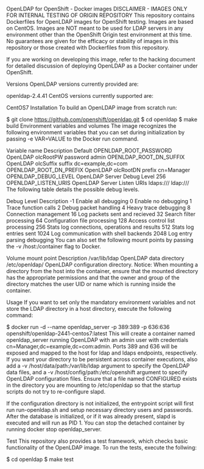 OpenLDAP for OpenShift - Docker images
DISCLAIMER - IMAGES ONLY FOR INTERNAL TESTING OF ORIGIN REPOSITORY
This repository contains Dockerfiles for OpenLDAP images for OpenShift testing. Images are based on CentOS. Images are NOT meant to be used for LDAP servers in any environment other than the OpenShift Origin test environment at this time. No guarantees are given for the efficacy or stability of images in this repository or those created with Dockerfiles from this repository.

If you are working on developing this image, refer to the hacking document for detailed discussion of deploying OpenLDAP as a Docker container under OpenShift.

Versions
OpenLDAP versions currently provided are:

openldap-2.4.41
CentOS versions currently supported are:

CentOS7
Installation
To build an OpenLDAP image from scratch run:

$ git clone https://github.com/openshift/openldap.git
$ cd openldap
$ make build
Environment variables and volumes
The image recognizes the following environment variables that you can set during initialization by passing -e VAR=VALUE to the Docker run command.

Variable name	Description	Default
OPENLDAP_ROOT_PASSWORD	OpenLDAP olcRootPW password	admin
OPENLDAP_ROOT_DN_SUFFIX	OpenLDAP olcSuffix suffix	dc=example,dc=com
OPENLDAP_ROOT_DN_PREFIX	OpenLDAP olcRootDN prefix	cn=Manager
OPENLDAP_DEBUG_LEVEL	OpenLDAP Server Debug Level	256
OPENLDAP_LISTEN_URIS	OpenLDAP Server Listen URIs	ldaps:/// ldap:///
The following table details the possible debug levels.

Debug Level	Description
-1	Enable all debugging
0	Enable no debugging
1	Trace function calls
2	Debug packet handling
4	Heavy trace debugging
8	Connection management
16	Log packets sent and recieved
32	Search filter processing
64	Configuration file processing
128	Access control list processing
256	Stats log connections, operations and results
512	Stats log entries sent
1024	Log communication with shell backends
2048	Log entry parsing debugging
You can also set the following mount points by passing the -v /host:/container flag to Docker.

Volume mount point	Description
/var/lib/ldap	OpenLDAP data directory
/etc/openldap/	OpenLDAP configuration directory.
Notice: When mounting a directory from the host into the container, ensure that the mounted directory has the appropriate permissions and that the owner and group of the directory matches the user UID or name which is running inside the container.

Usage
If you want to set only the mandatory environment variables and not store the LDAP directory in a host directory, execute the following command:

$ docker run -d --name openldap_server -p 389:389 -p 636:636 openshift/openldap-2441-centos7:latest
This will create a container named openldap_server running OpenLDAP with an admin user with credentials cn=Manager,dc=example,dc=com:admin. Ports 389 and 636 will be exposed and mapped to the host for ldap and ldaps endpoints, respectively. If you want your directory to be persistent across container executions, also add a -v /host/data/path:/var/lib/ldap argument to specify the OpenLDAP data files, and a -v /host/config/path:/etc/openshift argument to specify OpenLDAP configuration files. Ensure that a file named CONFIGURED exists in the directory you are mounting to /etc/openldap so that the startup scripts do not try to re-configure slapd.

If the configuration directory is not initialized, the entrypoint script will first run run-openldap.sh and setup necessary directory users and passwords. After the database is initialized, or if it was already present, slapd is executed and will run as PID 1. You can stop the detached container by running docker stop openldap_server.

Test
This repository also provides a test framework, which checks basic functionality of the OpenLDAP image. To run the tests, execute the follwing:

$ cd openldap
$ make test
